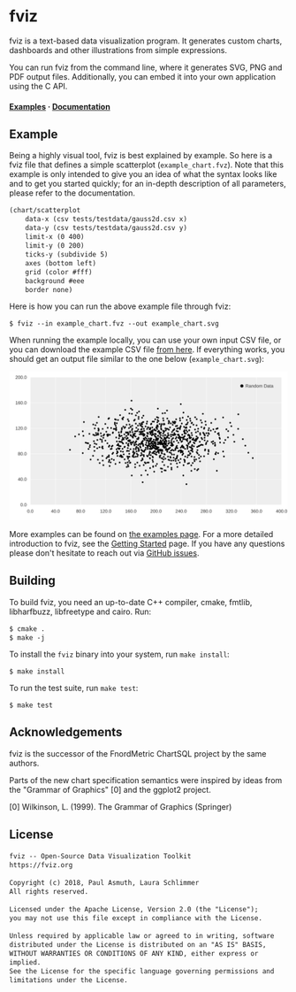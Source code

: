 fviz
====

fviz is a text-based data visualization program. It generates custom charts,
dashboards and other illustrations from simple expressions.

You can run fviz from the command line, where it generates SVG, PNG and PDF
output files. Additionally, you can embed it into your own application using the
C API.

<h4>
  <a href="https://fviz.org/examples">Examples</a> &middot;
  <a href="https://fviz.org">Documentation</a>
</h4>


Example
-------

Being a highly visual tool, fviz is best explained by example. So here is a fviz
file that defines a simple scatterplot (`example_chart.fvz`). Note that this
example is only intended to give you an idea of what the syntax looks like and to
get you started quickly; for an in-depth description of all parameters, please refer
to the documentation.

    (chart/scatterplot
        data-x (csv tests/testdata/gauss2d.csv x)
        data-y (csv tests/testdata/gauss2d.csv y)
        limit-x (0 400)
        limit-y (0 200)
        ticks-y (subdivide 5)
        axes (bottom left)
        grid (color #fff)
        background #eee
        border none)

Here is how you can run the above example file through fviz:

    $ fviz --in example_chart.fvz --out example_chart.svg

When running the example locally, you can use your own input CSV file, or you
can download the example CSV file [from here](/tests/testdata/gauss2d.csv).
If everything works, you should get an output file similar to the one below
(`example_chart.svg`):

[![A simple scatterplot](/examples/charts-basic/scatterplot.svg)](https://fviz.org/examples/charts-basic/scatterplot)

More examples can be found on [the examples page](https://fviz.org/examples).
For a more detailed introduction to fviz, see the [Getting Started](https://fviz.org/documentation/getting-started) page.
If you have any questions please don't hesitate to reach out via [GitHub issues](https://github.com/asmuth/fviz).


Building
--------

To build fviz, you need an up-to-date C++ compiler, cmake, fmtlib, libharfbuzz,
libfreetype and cairo. Run:

    $ cmake .
    $ make -j

To install the `fviz` binary into your system, run `make install`:

    $ make install

To run the test suite, run `make test`:

    $ make test


Acknowledgements
----------------

fviz is the successor of the FnordMetric ChartSQL project by the same authors.

Parts of the new chart specification semantics were inspired by ideas from the
"Grammar of Graphics" [0] and the ggplot2 project.

[0] Wilkinson, L. (1999). The Grammar of Graphics (Springer)


License
-------

    fviz -- Open-Source Data Visualization Toolkit 
    https://fviz.org

    Copyright (c) 2018, Paul Asmuth, Laura Schlimmer
    All rights reserved.

    Licensed under the Apache License, Version 2.0 (the "License");
    you may not use this file except in compliance with the License.

    Unless required by applicable law or agreed to in writing, software
    distributed under the License is distributed on an "AS IS" BASIS,
    WITHOUT WARRANTIES OR CONDITIONS OF ANY KIND, either express or implied.
    See the License for the specific language governing permissions and
    limitations under the License.
